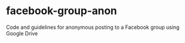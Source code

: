 # facebook-group-anon
Code and guidelines for anonymous posting to a Facebook group using Google Drive
